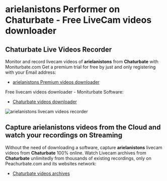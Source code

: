 # arielanistons Performer on Chaturbate - Free LiveCam videos downloader

## Chaturbate Live Videos Recorder

Monitor and record livecam videos of **arielanistons** from **Chaturbate** with Moniturbate.com
Get a premium trial for free by just and only registering with your Email address:
* [arielanistons Premium videos downloader](https://moniturbate.com/request-demo-licence-key.html)

Free livecam videos downloader - Moniturbate Software:
* [Chaturbate videos downloader](https://moniturbate.com/moniturbate-download-software.html)

![arielanistons livecam videos recorder](https://peachurnet.com/templates/moniturbate-software.png)


## Capture arielanistons videos from the Cloud and watch your recordings on Streaming

Without the need of downloading a software, capture **arielanistons** livecam videos from **Chaturbate** 100% online.
Watch Livecam archives from **Chaturbate** unlimitedly from thousands of existing recordings, only on Peachurbate.com and its websites network:
* [Chaturbate videos archives](https://peachurnet.com/)